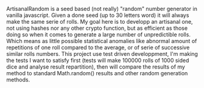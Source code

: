 ArtisanalRandom is a seed based (not really) "random" number generator in vanilla javascript. Given a done seed (up to 30 letters word) it will always make the same serie of rolls.
My goal here is to developp an artisanal one, not using hashes nor any other crypto function, but as efficient as those doing so when it comes to generate a large number of unpredictible rolls. 
Which means as little possible statistical anomalies like abnormal amount of repetitions of one roll compared to the average, or of serie of successive similar rolls numbers.
This project use test driven developpment, I'm making the tests I want to satisfy first (tests will make 100000 rolls of 1000 sided dice and analyse result repartition), then will compare the results of my method to standard Math.random() results and other random generation methods.
